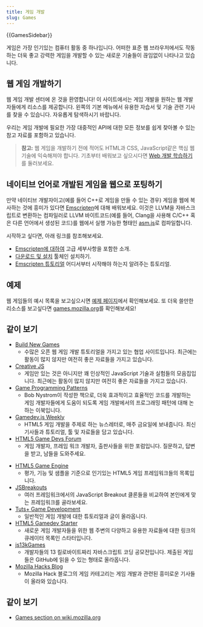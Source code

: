 ```yaml
---
title: 게임 개발
slug: Games
---
```

{{GamesSidebar}}

게임은 가장 인기있는 컴퓨터 활동 중 하나입니다. 어떠한 표준 웹 브라우저에서도 작동하는 더욱 좋고 강력한 게임을 개발할 수 있는 새로운 기술들이 끊임없이 나타나고 있습니다.

## 웹 게임 개발하기

웹 게임 개발 센터에 온 것을 환영합니다! 이 사이트에서는 게임 개발을 원하는 웹 개발자들에게 리소스를 제공합니다. 왼쪽의 기본 메뉴에서 유용한 자습서 및 기술 관련 기사를 찾을 수 있습니다. 자유롭게 탐색하시기 바랍니다.

우리는 게임 개발에 필요한 가장 대중적인 API에 대한 모든 정보를 쉽게 찾아볼 수 있는 참고 자료를 포함하고 있습니다.

> **참고:** 웹 게임을 개발하기 전에 적어도 HTML과 CSS, JavaScript같은 핵심 웹 기술에 익숙해져야 합니다. 기초부터 배워보고 싶으시다면 [Web 개발 학습하기](/ko/docs/Learn)를 둘러보세요.

## 네이티브 언어로 개발된 게임을 웹으로 포팅하기

만약 네이티브 개발자이고(예를 들어 C++로 게임을 만들 수 있는 경우) 게임을 웹에 복사하는 것에 흥미가 있다면 [Emscripten](https://emscripten.org/index.html)에 대해 배워보세요. 이것은 LLVM을 자바스크립트로 변환하는 컴파일러로 LLVM 바이트코드(예를 들어, Clang을 사용해 C/C++ 혹은 다른 언어에서 생성된 코드)를 웹에서 실행 가능한 형태인 [asm.js](/ko/docs/Games/Tools/asm.js)로 컴파일합니다.

시작하고 싶다면, 아래 링크를 참조해보세요.

- [Emscripten에 대하여](https://emscripten.org/docs/introducing_emscripten/about_emscripten.html) 고급 세부사항을 포함한 소개.
- [다운로드 및 설치](https://emscripten.org/docs/getting_started/downloads.html) 툴체인 설치하기.
- [Emscripten 튜토리얼](https://emscripten.org/docs/getting_started/Tutorial.html) 어디서부터 시작해야 하는지 알려주는 튜토리얼.

## 예제

웹 게임들의 예시 목록을 보고싶으시면 [예제 페이지](/ko/docs/Games/Examples)에서 확인해보세요. 또 더욱 쓸만한 리소스를 보고싶다면 [games.mozilla.org](https://games.mozilla.org/)를 확인해보세요!

## 같이 보기

- [Build New Games](http://buildnewgames.com/)
  - 수많은 오픈 웹 게임 개발 튜토리얼을 가지고 있는 협업 사이트입니다. 최근에는 활동이 많지 않지만 여전히 좋은 자료들을 가지고 있습니다.
- [Creative JS](http://creativejs.com/)
  - 게임만 있는 것은 아니지만 꽤 인상적인 JavaScript 기술과 실험들의 모음집입니다. 최근에는 활동이 많지 않지만 여전히 좋은 자료들을 가지고 있습니다.
- [Game Programming Patterns](https://gameprogrammingpatterns.com/)
  - Bob Nystrom이 작성한 책으로, 더욱 효과적이고 효율적인 코드를 개발하는 게임 개발자들에게 도움이 되도록 게임 개발에서의 프로그래밍 패턴에 대해 논하는 이북입니다.
- [Gamedev.js Weekly](https://gamedevjsweekly.com/)
  - HTML5 게임 개발을 주제로 하는 뉴스레터로, 매주 금요일에 보내줍니다. 최신 기사들과 튜토리얼, 툴 및 자료들을 담고 있습니다.
- [HTML5 Game Devs Forum](https://www.html5gamedevs.com/)
  - 게임 개발자, 프레임 워크 개발자, 출판사들을 위한 포럼입니다. 질문하고, 답변을 받고, 남들을 도와주세요.

<!---->

- [HTML5 Game Engine](https://html5gameengine.com/)
  - 평가, 기능 및 샘플을 기준으로 인기있는 HTML5 게임 프레임워크들의 목록입니다.
- [JSBreakouts](https://jsbreakouts.org/)
  - 여러 프레임워크에서의 JavaScript Breakout 클론들을 비교하여 본인에게 맞는 프레임워크를 골라보세요.
- [Tuts+ Game Development](https://gamedevelopment.tutsplus.com/)
  - 일반적인 게임 개발에 대한 튜토리얼과 글이 올라옵니다.
- [HTML5 Gamedev Starter](https://html5devstarter.enclavegames.com/)
  - 새로운 게임 개발자들을 위한 웹 주변의 다양하고 유용한 자료들에 대한 링크의 큐레이터 목록인 스타터입니다.
- [js13kGames](https://js13kgames.com/)
  - 개발자들의 13 킬로바이트짜리 자바스크립트 코딩 공모전입니다. 제출된 게임들은 GitHub에 읽을 수 있는 형태로 올라옵니다.
- [Mozilla Hacks Blog](https://hacks.mozilla.org/category/games/)
  - Mozilla Hack 블로그의 게임 카테고리는 게임 개발과 관련된 흥미로운 기사들이 올라와 있습니다.

## 같이 보기

- [Games section on wiki.mozilla.org](https://wiki.mozilla.org/Platform/Games)
